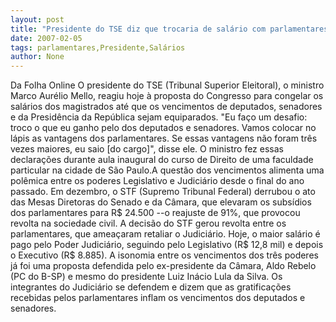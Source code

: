 ```yaml
---
layout: post
title: "Presidente do TSE diz que trocaria de salário com parlamentares"
date: 2007-02-05
tags: parlamentares,Presidente,Salários
author: None
---
```

Da Folha Online 
O presidente do TSE (Tribunal Superior Eleitoral), o ministro Marco Aurélio Mello, reagiu hoje à proposta do Congresso para congelar os salários dos magistrados até que os vencimentos de deputados, senadores e da Presidência da República sejam equiparados. \"Eu faço um desafio: troco o que eu ganho pelo dos deputados e senadores. Vamos colocar no lápis as vantagens dos parlamentares. Se essas vantagens não foram três vezes maiores, eu saio [do cargo]\", disse ele. O ministro fez essas declarações durante aula inaugural do curso de Direito de uma faculdade particular na cidade de São Paulo.A questão dos vencimentos alimenta uma polêmica entre os poderes Legislativo e Judiciário desde o final do ano passado. Em dezembro, o STF (Supremo Tribunal Federal) derrubou o ato das Mesas Diretoras do Senado e da Câmara, que elevaram os subsídios dos parlamentares para R$ 24.500 --o reajuste de 91%, que provocou revolta na sociedade civil. A decisão do STF gerou revolta entre os parlamentares, que ameaçaram retaliar o Judiciário. Hoje, o maior salário é pago pelo Poder Judiciário, seguindo pelo Legislativo (R$ 12,8 mil) e depois o Executivo (R$ 8.885). A isonomia entre os vencimentos dos três poderes já foi uma proposta defendida pelo ex-presidente da Câmara, Aldo Rebelo (PC do B-SP) e mesmo do presidente Luiz Inácio Lula da Silva. Os integrantes do Judiciário se defendem e dizem que as gratificações recebidas pelos parlamentares inflam os vencimentos dos deputados e senadores. 